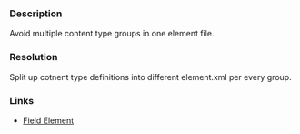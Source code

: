 ﻿---
Title: Multiple content type groups in element file
FileName: resp515202.html
---
### Description
Avoid multiple content type groups in one element file.

### Resolution
Split up cotnent type definitions into different element.xml per every group.

### Links
- [Field Element](http://msdn.microsoft.com/en-us/library/office/aa979575.aspx)